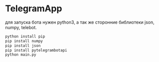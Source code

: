 # TelegramApp

для запуска бота нужен python3, а так же сторонние библиотеки json, numpy, telebot.

```bash
python install pip
pip install numpy
pip install json
pip install pytelegrambotapi
python main.py
```
